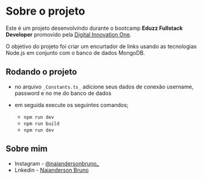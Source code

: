 # Sobre o projeto

Este é um projeto desenvolvindo durante o bootcamp **Eduzz Fullstack Developer** promovido pela [Digital Innovation One](https://web.dio.me/).

O objetivo do projeto foi criar um encurtador de links usando as tecnologias Node.js em conjunto com o banco de dados MongoDB.

## Rodando o projeto

- no arquivo ``_Constants.ts_`` adicione seus dados de conexão username, password e no me do banco de dados

- em seguida execute os seguintes comandos;
    - ``npm run dev``
    - ``npm run build``
    - ``npm run dev``

## Sobre mim

- Instagram - [@naiandersonbruno_](https://www.instagram.com/naiandersonbruno_/)
- Lnkedin - [Naianderson Bruno](www.linkedin.com/in/naianderson-bruno-franca)
